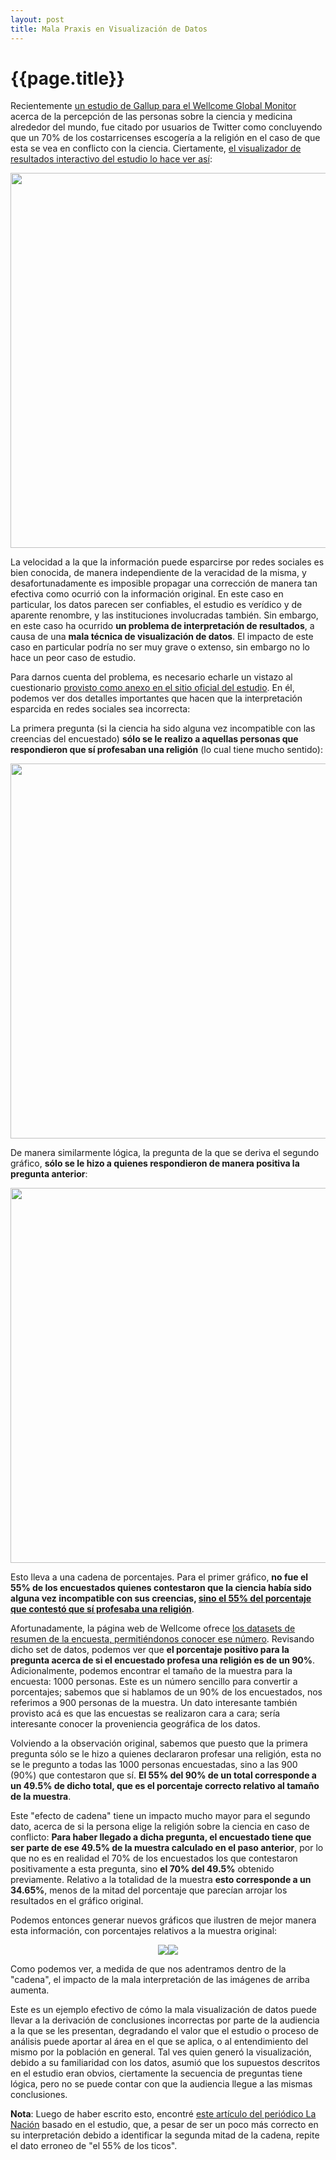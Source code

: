 ```yaml
---
layout: post
title: Mala Praxis en Visualización de Datos
---
```

{{page.title}}
================

Recientemente <a href="https://wellcome.ac.uk/reports/wellcome-global-monitor/2018">un estudio de Gallup para el Wellcome Global Monitor</a> acerca de la percepción de las personas sobre la ciencia y medicina alrededor del mundo, fue citado por usuarios de Twitter como concluyendo que un 70% de los costarricenses escogería a la religión en el caso de que esta se vea en conflicto con la ciencia.  Ciertamente, <a href="https://wellcome.ac.uk/reports/wellcome-global-monitor/2018/appendix-country-level-data">el visualizador de resultados interactivo del estudio lo hace ver así</a>:

<center><img src="https://i.imgur.com/p4om1Ib.png" width="600px"/></center>

La velocidad a la que la información puede esparcirse por redes sociales es bien conocida, de manera independiente de la veracidad de la misma, y desafortunadamente es imposible propagar una corrección de manera tan efectiva como ocurrió con la información original. En este caso en particular, los datos parecen ser confiables, el estudio es verídico y de aparente renombre, y las instituciones involucradas también. Sin embargo, en este caso ha ocurrido <b>un problema de interpretación de resultados</b>, a causa de una <b>mala técnica de visualización de datos</b>. El impacto de este caso en particular podría no ser muy grave o extenso, sin embargo no lo hace un peor caso de estudio.

Para darnos cuenta del problema, es necesario echarle un vistazo al cuestionario <a href="https://wellcome.ac.uk/sites/default/files/wgm2018-questionnaire.pdf">provisto como anexo en el sitio oficial del estudio</a>. En él, podemos ver dos detalles importantes que hacen que la interpretación esparcida en redes sociales sea incorrecta:

La primera pregunta (si la ciencia ha sido alguna vez incompatible con las creencias del encuestado) <b>sólo se le realizo a aquellas personas que respondieron que sí profesaban una religión</b> (lo cual tiene mucho sentido):

<center><img src="https://i.imgur.com/LIEDunl.png" width="600px"/></center>

De manera similarmente lógica, la pregunta de la que se deriva el segundo gráfico, <b>sólo se le hizo a quienes respondieron de manera positiva la pregunta anterior</b>:

<center><img src="https://i.imgur.com/hRw1N4E.png" width="600px"/></center>

Esto lleva a una cadena de porcentajes. Para el primer gráfico, <b>no fue el 55% de los encuestados quienes contestaron que la ciencia había sido alguna vez incompatible con sus creencias, <u>sino el 55% del porcentaje que contestó que sí profesaba una religión</u></b>.

Afortunadamente, la página web de Wellcome ofrece <a href="https://wellcome.ac.uk/reports/wellcome-global-monitor/2018/appendix-country-level-data">los datasets de resumen de la encuesta, permitiéndonos conocer ese número</a>. Revisando dicho set de datos, podemos ver que <b>el porcentaje positivo para la pregunta acerca de si el encuestado profesa una religión es de un 90%</b>. Adicionalmente, podemos encontrar el tamaño de la muestra para la encuesta: 1000 personas. Este es un número sencillo para convertir a porcentajes; sabemos que si hablamos de un 90% de los encuestados, nos referimos a 900 personas de la muestra. Un dato interesante también provisto acá es que las encuestas se realizaron cara a cara; sería interesante conocer la proveniencia geográfica de los datos.

Volviendo a la observación original, sabemos que puesto que la primera pregunta sólo se le hizo a quienes declararon profesar una religión, esta no se le pregunto a todas las 1000 personas encuestadas, sino a las 900 (90%) que contestaron que sí. <b>El 55% del 90% de un total corresponde a un 49.5% de dicho total, que es el porcentaje correcto relativo al tamaño de la muestra</b>.

Este "efecto de cadena" tiene un impacto mucho mayor para el segundo dato, acerca de si la persona elige la religión sobre la ciencia en caso de conflicto: <b>Para haber llegado a dicha pregunta, el encuestado tiene que ser parte de ese 49.5% de la muestra calculado en el paso anterior</b>, por lo que no es en realidad el 70% de los encuestados los que contestaron positivamente a esta pregunta, sino <b>el 70% del 49.5%</b> obtenido previamente. Relativo a la totalidad de la muestra <b>esto corresponde a un 34.65%</b>, menos de la mitad del porcentaje que parecían arrojar los resultados en el gráfico original.

Podemos entonces generar nuevos gráficos que ilustren de mejor manera esta información, con porcentajes relativos a la muestra original:

<center><img src="https://i.imgur.com/25ygkti.png"/><img src="https://i.imgur.com/6kOnNbZ.png"/></center>

Como podemos ver, a medida de que nos adentramos dentro de la "cadena", el impacto de la mala interpretación de las imágenes de arriba aumenta.

Este es un ejemplo efectivo de cómo la mala visualización de datos puede llevar a la derivación de conclusiones incorrectas por parte de la audiencia a la que se les presentan, degradando el valor que el estudio o proceso de análisis puede aportar al área en el que se aplica, o al entendimiento del mismo por la población en general. Tal ves quien generó la visualización, debido a su familiaridad con los datos, asumió que los supuestos descritos en el estudio eran obvios, ciertamente la secuencia de preguntas tiene lógica, pero no se puede contar con que la audiencia llegue a las mismas conclusiones.

<b>Nota</b>: Luego de haber escrito esto, encontré <a href="https://www.nacion.com/ciencia/aplicaciones-cientificas/el-55-de-los-costarricenses-piensa-que-la-ciencia/BKN5XOOZMBDXZG5J533J6ILKHU/story/">este artículo del periódico La Nación</a> basado en el estudio, que, a pesar de ser un poco más correcto en su interpretación debido a identificar la segunda mitad de la cadena, repite el dato erroneo de "el 55% de los ticos".
